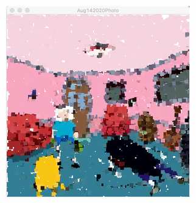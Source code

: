 
<img src="https://github.com/hunoong/slave2-A/blob/master/Images/Screen%20Shot%202020-08-14%20at%2010.44.55%20am.png"/> <br/>
